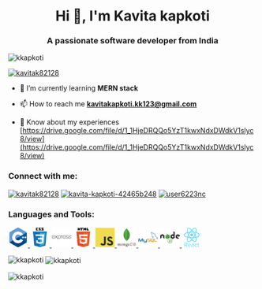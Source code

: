 <h1 align="center">Hi 👋, I'm Kavita kapkoti</h1>
<h3 align="center">A passionate software developer from India</h3>

<p align="left"> <img src="https://komarev.com/ghpvc/?username=kkapkoti&label=Profile%20views&color=0e75b6&style=flat" alt="kkapkoti" /> </p>

<p align="left"> <a href="https://twitter.com/kavitak82128" target="blank"><img src="https://img.shields.io/twitter/follow/kavitak82128?logo=twitter&style=for-the-badge" alt="kavitak82128" /></a> </p>

- 🌱 I’m currently learning **MERN stack**

- 📫 How to reach me **kavitakapkoti.kk123@gmail.com**

- 📄 Know about my experiences [https://drive.google.com/file/d/1_1HjeDRQQo5YzT1kwxNdxDWdkV1slyc8/view](https://drive.google.com/file/d/1_1HjeDRQQo5YzT1kwxNdxDWdkV1slyc8/view)

<h3 align="left">Connect with me:</h3>
<p align="left">
<a href="https://twitter.com/kavitak82128" target="blank"><img align="center" src="https://raw.githubusercontent.com/rahuldkjain/github-profile-readme-generator/master/src/images/icons/Social/twitter.svg" alt="kavitak82128" height="30" width="40" /></a>
<a href="https://linkedin.com/in/kavita-kapkoti-42465b248" target="blank"><img align="center" src="https://raw.githubusercontent.com/rahuldkjain/github-profile-readme-generator/master/src/images/icons/Social/linked-in-alt.svg" alt="kavita-kapkoti-42465b248" height="30" width="40" /></a>
<a href="https://www.leetcode.com/user6223nc" target="blank"><img align="center" src="https://raw.githubusercontent.com/rahuldkjain/github-profile-readme-generator/master/src/images/icons/Social/leet-code.svg" alt="user6223nc" height="30" width="40" /></a>
</p>

<h3 align="left">Languages and Tools:</h3>
<p align="left"> <a href="https://www.w3schools.com/cpp/" target="_blank" rel="noreferrer"> <img src="https://raw.githubusercontent.com/devicons/devicon/master/icons/cplusplus/cplusplus-original.svg" alt="cplusplus" width="40" height="40"/> </a> <a href="https://www.w3schools.com/css/" target="_blank" rel="noreferrer"> <img src="https://raw.githubusercontent.com/devicons/devicon/master/icons/css3/css3-original-wordmark.svg" alt="css3" width="40" height="40"/> </a> <a href="https://expressjs.com" target="_blank" rel="noreferrer"> <img src="https://raw.githubusercontent.com/devicons/devicon/master/icons/express/express-original-wordmark.svg" alt="express" width="40" height="40"/> </a> <a href="https://www.w3.org/html/" target="_blank" rel="noreferrer"> <img src="https://raw.githubusercontent.com/devicons/devicon/master/icons/html5/html5-original-wordmark.svg" alt="html5" width="40" height="40"/> </a> <a href="https://developer.mozilla.org/en-US/docs/Web/JavaScript" target="_blank" rel="noreferrer"> <img src="https://raw.githubusercontent.com/devicons/devicon/master/icons/javascript/javascript-original.svg" alt="javascript" width="40" height="40"/> </a> <a href="https://www.mongodb.com/" target="_blank" rel="noreferrer"> <img src="https://raw.githubusercontent.com/devicons/devicon/master/icons/mongodb/mongodb-original-wordmark.svg" alt="mongodb" width="40" height="40"/> </a> <a href="https://www.mysql.com/" target="_blank" rel="noreferrer"> <img src="https://raw.githubusercontent.com/devicons/devicon/master/icons/mysql/mysql-original-wordmark.svg" alt="mysql" width="40" height="40"/> </a> <a href="https://nodejs.org" target="_blank" rel="noreferrer"> <img src="https://raw.githubusercontent.com/devicons/devicon/master/icons/nodejs/nodejs-original-wordmark.svg" alt="nodejs" width="40" height="40"/> </a> <a href="https://reactjs.org/" target="_blank" rel="noreferrer"> <img src="https://raw.githubusercontent.com/devicons/devicon/master/icons/react/react-original-wordmark.svg" alt="react" width="40" height="40"/> </a> </p>

<p><img align="left" src="https://github-readme-stats.vercel.app/api/top-langs?username=kkapkoti&show_icons=true&locale=en&layout=compact" alt="kkapkoti" /></p>

<p>&nbsp;<img align="center" src="https://github-readme-stats.vercel.app/api?username=kkapkoti&show_icons=true&locale=en" alt="kkapkoti" /></p>

<p><img align="center" src="https://github-readme-streak-stats.herokuapp.com/?user=kkapkoti&" alt="kkapkoti" /></p>

